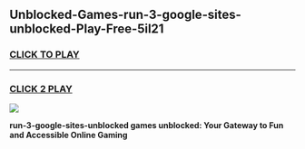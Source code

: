 
## Unblocked-Games-run-3-google-sites-unblocked-Play-Free-5il21
<h3>
<a href="https://premium76.site?title=run-3-google-sites-unblocked&ref=18A1">CLICK TO PLAY</a></h3>
<hr>

<h3>
<a href="https://premium76.site?title=run-3-google-sites-unblocked&ref=18A1">CLICK 2 PLAY</a>
  
</h3>

<a href="https://premium76.site?title=run-3-google-sites-unblocked&ref=18A1"><img src="https://clearcache.store/games.png"></a>


**run-3-google-sites-unblocked games unblocked: Your Gateway to Fun and Accessible Online Gaming**
